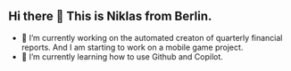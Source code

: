 ## Hi there 👋 This is Niklas from Berlin.
- 🔭 I’m currently working on the automated creaton of quarterly financial reports. And I am starting to work on a mobile game project.
- 🌱 I’m currently learning how to use Github and Copilot.
